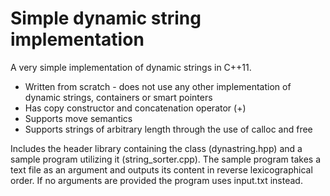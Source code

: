 # Simple dynamic string implementation


A very simple implementation of dynamic strings in C++11.
* Written from scratch - does not use any other implementation of dynamic strings, containers or smart pointers
* Has copy constructor and concatenation operator (+)
* Supports move semantics
* Supports strings of arbitrary length through the use of calloc and free

Includes the header library containing the class (dynastring.hpp) and a sample program utilizing it (string_sorter.cpp). The sample program takes a text file as an argument and outputs its content in reverse lexicographical order. If no arguments are provided the program uses input.txt instead.